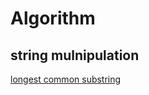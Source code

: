 # Algorithm

## string mulnipulation

[longest common substring](https://github.com/tingkai-zhang/Algorithm/blob/master/longest_20common_20substring/lcs.py)
